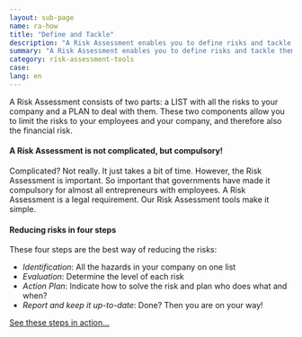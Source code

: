 ```yaml
---
layout: sub-page
name: ra-how
title: "Define and Tackle"
description: "A Risk Assessment enables you to define risks and tackle them head on!"
summary: "A Risk Assessment enables you to define risks and tackle them head on!"
category: risk-assessment-tools
case: 
lang: en
---
```



A Risk Assessment consists of two parts: a LIST with all the risks to your company and a PLAN to deal with them. These two components allow you to limit the risks to your employees and your company, and therefore also the financial risk.

#### A Risk Assessment is not complicated, but compulsory!

Complicated? Not really. It just takes a bit of time. However, the Risk Assessment is important. So important that governments have made it compulsory for almost all entrepreneurs with employees. A Risk Assessment is a legal requirement. Our Risk Assessment tools make it simple.


#### Reducing risks in four steps

These four steps are the best way of reducing the risks:

- *Identification*: All the hazards in your company on one list
- *Evaluation*: Determine the level of each risk
- *Action Plan*: Indicate how to solve the risk and plan who does what and when?
- *Report and keep it up-to-date*: Done? Then you are on your way!


<a href="#ra-the-solution" class="icon-right-open pat-button">See these steps in action…</a>
